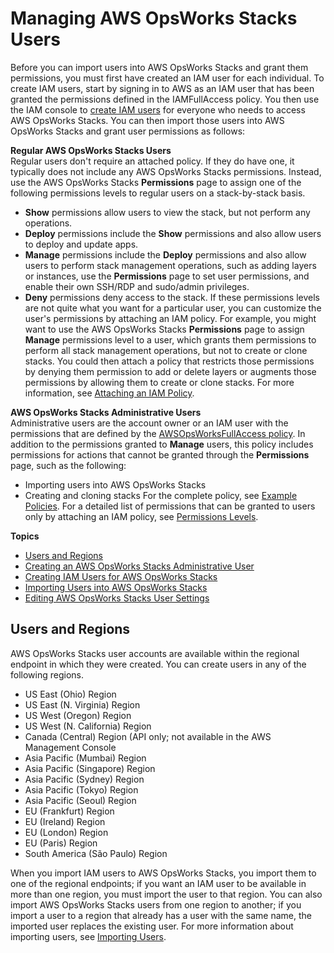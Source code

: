 # Managing AWS OpsWorks Stacks Users<a name="opsworks-security-users-manage"></a>

Before you can import users into AWS OpsWorks Stacks and grant them permissions, you must first have created an IAM user for each individual\. To create IAM users, start by signing in to AWS as an IAM user that has been granted the permissions defined in the IAMFullAccess policy\. You then use the IAM console to [create IAM users](opsworks-security-users-create-user.md) for everyone who needs to access AWS OpsWorks Stacks\. You can then import those users into AWS OpsWorks Stacks and grant user permissions as follows:

**Regular AWS OpsWorks Stacks Users**  
Regular users don't require an attached policy\. If they do have one, it typically does not include any AWS OpsWorks Stacks permissions\. Instead, use the AWS OpsWorks Stacks **Permissions** page to assign one of the following permissions levels to regular users on a stack\-by\-stack basis\.   
+ **Show** permissions allow users to view the stack, but not perform any operations\.
+ **Deploy** permissions include the **Show** permissions and also allow users to deploy and update apps\.
+ **Manage** permissions include the **Deploy** permissions and also allow users to perform stack management operations, such as adding layers or instances, use the **Permissions** page to set user permissions, and enable their own SSH/RDP and sudo/admin privileges\.
+ **Deny** permissions deny access to the stack\.
If these permissions levels are not quite what you want for a particular user, you can customize the user's permissions by attaching an IAM policy\. For example, you might want to use the AWS OpsWorks Stacks **Permissions** page to assign **Manage** permissions level to a user, which grants them permissions to perform all stack management operations, but not to create or clone stacks\. You could then attach a policy that restricts those permissions by denying them permission to add or delete layers or augments those permissions by allowing them to create or clone stacks\. For more information, see [Attaching an IAM Policy](opsworks-security-users-policy.md)\. 

**AWS OpsWorks Stacks Administrative Users**  
Administrative users are the account owner or an IAM user with the permissions that are defined by the [AWSOpsWorksFullAccess policy](opsworks-security-users-examples.md#opsworks-security-users-examples-admin)\. In addition to the permissions granted to **Manage** users, this policy includes permissions for actions that cannot be granted through the **Permissions** page, such as the following:  
+ Importing users into AWS OpsWorks Stacks
+ Creating and cloning stacks
For the complete policy, see [Example Policies](opsworks-security-users-examples.md)\. For a detailed list of permissions that can be granted to users only by attaching an IAM policy, see [Permissions Levels](opsworks-security-users-standard.md)\.

**Topics**
+ [Users and Regions](#UsersandRegions)
+ [Creating an AWS OpsWorks Stacks Administrative User](opsworks-security-users-manage-admin.md)
+ [Creating IAM Users for AWS OpsWorks Stacks](opsworks-security-users-create-user.md)
+ [Importing Users into AWS OpsWorks Stacks](opsworks-security-users-manage-import.md)
+ [Editing AWS OpsWorks Stacks User Settings](opsworks-security-users-manage-edit.md)

## Users and Regions<a name="UsersandRegions"></a>

AWS OpsWorks Stacks user accounts are available within the regional endpoint in which they were created\. You can create users in any of the following regions\.
+ US East \(Ohio\) Region
+ US East \(N\. Virginia\) Region
+ US West \(Oregon\) Region
+ US West \(N\. California\) Region
+ Canada \(Central\) Region \(API only; not available in the AWS Management Console
+ Asia Pacific \(Mumbai\) Region
+ Asia Pacific \(Singapore\) Region
+ Asia Pacific \(Sydney\) Region
+ Asia Pacific \(Tokyo\) Region
+ Asia Pacific \(Seoul\) Region
+ EU \(Frankfurt\) Region
+ EU \(Ireland\) Region
+ EU \(London\) Region
+ EU \(Paris\) Region
+ South America \(São Paulo\) Region

When you import IAM users to AWS OpsWorks Stacks, you import them to one of the regional endpoints; if you want an IAM user to be available in more than one region, you must import the user to that region\. You can also import AWS OpsWorks Stacks users from one region to another; if you import a user to a region that already has a user with the same name, the imported user replaces the existing user\. For more information about importing users, see [Importing Users](opsworks-security-users-manage-import.md)\.